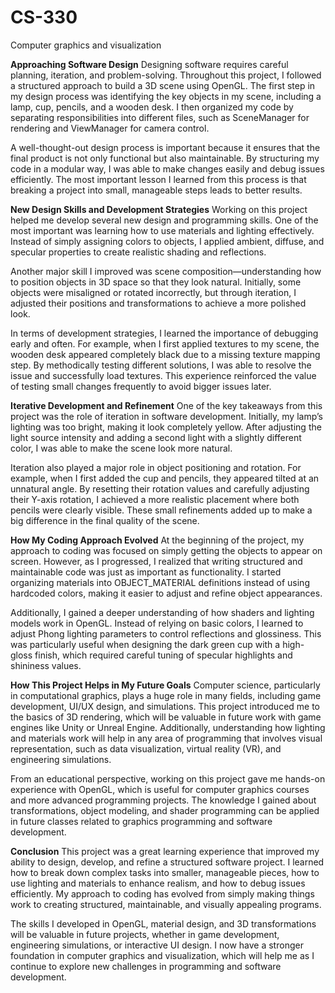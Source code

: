 # CS-330
Computer graphics and visualization

<b>Approaching Software Design</b>
Designing software requires careful planning, iteration, and problem-solving. Throughout this project, I followed a structured approach to build a 3D scene using OpenGL. The first step in my design process was identifying the key objects in my scene, including a lamp, cup, pencils, and a wooden desk. I then organized my code by separating responsibilities into different files, such as SceneManager for rendering and ViewManager for camera control.

A well-thought-out design process is important because it ensures that the final product is not only functional but also maintainable. By structuring my code in a modular way, I was able to make changes easily and debug issues efficiently. The most important lesson I learned from this process is that breaking a project into small, manageable steps leads to better results.

<b>New Design Skills and Development Strategies</b>
Working on this project helped me develop several new design and programming skills. One of the most important was learning how to use materials and lighting effectively. Instead of simply assigning colors to objects, I applied ambient, diffuse, and specular properties to create realistic shading and reflections.

Another major skill I improved was scene composition—understanding how to position objects in 3D space so that they look natural. Initially, some objects were misaligned or rotated incorrectly, but through iteration, I adjusted their positions and transformations to achieve a more polished look.

In terms of development strategies, I learned the importance of debugging early and often. For example, when I first applied textures to my scene, the wooden desk appeared completely black due to a missing texture mapping step. By methodically testing different solutions, I was able to resolve the issue and successfully load textures. This experience reinforced the value of testing small changes frequently to avoid bigger issues later.

<b>Iterative Development and Refinement</b>
One of the key takeaways from this project was the role of iteration in software development. Initially, my lamp’s lighting was too bright, making it look completely yellow. After adjusting the light source intensity and adding a second light with a slightly different color, I was able to make the scene look more natural.

Iteration also played a major role in object positioning and rotation. For example, when I first added the cup and pencils, they appeared tilted at an unnatural angle. By resetting their rotation values and carefully adjusting their Y-axis rotation, I achieved a more realistic placement where both pencils were clearly visible. These small refinements added up to make a big difference in the final quality of the scene.

<b>How My Coding Approach Evolved</b>
At the beginning of the project, my approach to coding was focused on simply getting the objects to appear on screen. However, as I progressed, I realized that writing structured and maintainable code was just as important as functionality. I started organizing materials into OBJECT_MATERIAL definitions instead of using hardcoded colors, making it easier to adjust and refine object appearances.

Additionally, I gained a deeper understanding of how shaders and lighting models work in OpenGL. Instead of relying on basic colors, I learned to adjust Phong lighting parameters to control reflections and glossiness. This was particularly useful when designing the dark green cup with a high-gloss finish, which required careful tuning of specular highlights and shininess values.

<b>How This Project Helps in My Future Goals</b>
Computer science, particularly in computational graphics, plays a huge role in many fields, including game development, UI/UX design, and simulations. This project introduced me to the basics of 3D rendering, which will be valuable in future work with game engines like Unity or Unreal Engine. Additionally, understanding how lighting and materials work will help in any area of programming that involves visual representation, such as data visualization, virtual reality (VR), and engineering simulations.

From an educational perspective, working on this project gave me hands-on experience with OpenGL, which is useful for computer graphics courses and more advanced programming projects. The knowledge I gained about transformations, object modeling, and shader programming can be applied in future classes related to graphics programming and software development.

<b>Conclusion</b>
This project was a great learning experience that improved my ability to design, develop, and refine a structured software project. I learned how to break down complex tasks into smaller, manageable pieces, how to use lighting and materials to enhance realism, and how to debug issues efficiently. My approach to coding has evolved from simply making things work to creating structured, maintainable, and visually appealing programs.

The skills I developed in OpenGL, material design, and 3D transformations will be valuable in future projects, whether in game development, engineering simulations, or interactive UI design. I now have a stronger foundation in computer graphics and visualization, which will help me as I continue to explore new challenges in programming and software development.
